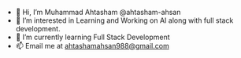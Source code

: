 - 👋 Hi, I’m Muhammad Ahtasham @ahtasham-ahsan
- 👀 I’m interested in Learning and Working on AI along with full stack development.
- 🌱 I’m currently learning Full Stack Development
- 📫 Email me at ahtashamahsan988@gmail.com

<!---
ahtasham-ahsan/ahtasham-ahsan is a ✨ special ✨ repository because its `README.md` (this file) appears on your GitHub profile.
You can click the Preview link to take a look at your changes.
--->
